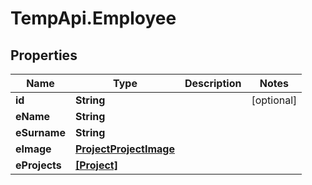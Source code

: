 # TempApi.Employee

## Properties

Name | Type | Description | Notes
------------ | ------------- | ------------- | -------------
**id** | **String** |  | [optional] 
**eName** | **String** |  | 
**eSurname** | **String** |  | 
**eImage** | [**ProjectProjectImage**](ProjectProjectImage.md) |  | 
**eProjects** | [**[Project]**](Project.md) |  | 


